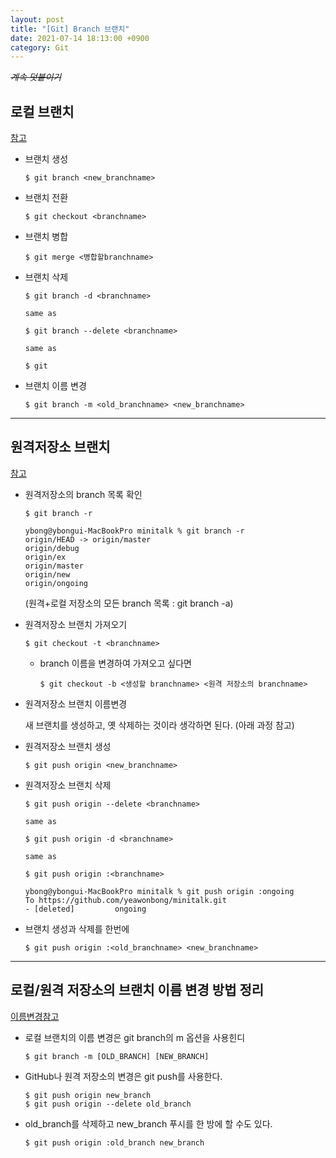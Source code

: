 ```yaml
---
layout: post
title: "[Git] Branch 브랜치"
date: 2021-07-14 18:13:00 +0900
category: Git
---
```

~~*계속 덧붙이기*~~



## 로컬 브랜치
<a href="https://backlog.com/git-tutorial/kr/stepup/stepup2_5.html" download>참고</a>
- 브랜치 생성   


	```
	$ git branch <new_branchname>
	```
- 브랜치 전환
	```
	$ git checkout <branchname>
	```
- 브랜치 병합
	```
	$ git merge <병합할branchname>
	```

- 브랜치 삭제
	```
	$ git branch -d <branchname>

	same as

	$ git branch --delete <branchname>

	same as

	$ git 
	```

- 브랜치 이름 변경
	```
	$ git branch -m <old_branchname> <new_branchname>
	```
---


## 원격저장소 브랜치   
<a href="https://cjh5414.github.io/get-git-remote-branch/" download>참고</a>

- 원격저장소의 branch 목록 확인
	```
	$ git branch -r
	```
	```
	ybong@ybongui-MacBookPro minitalk % git branch -r
	origin/HEAD -> origin/master
	origin/debug
	origin/ex
	origin/master
	origin/new
	origin/ongoing
	```
	(원격+로컬 저장소의 모든 branch 목록 : git branch -a)

- 원격저장소 브랜치 가져오기
	```
	$ git checkout -t <branchname>
	```
	- branch 이름을 변경하여 가져오고 싶다면 
		```
		$ git checkout -b <생성할 branchname> <원격 저장소의 branchname>
		```
- 원격저장소 브랜치 이름변경

	새 브랜치를 생성하고, 옛 삭제하는 것이라 생각하면 된다. (아래 과정 참고)

- 원격저장소 브랜치 생성
	```
	$ git push origin <new_branchname>
	```

- 원격저장소 브랜치 삭제
	```
	$ git push origin --delete <branchname>

	same as

	$ git push origin -d <branchname>

	same as

	$ git push origin :<branchname>
	```
	
	```
	ybong@ybongui-MacBookPro minitalk % git push origin :ongoing 
	To https://github.com/yeawonbong/minitalk.git
	- [deleted]         ongoing
 	```

- 브랜치 생성과 삭제를 한번에
	```
	$ git push origin :<old_branchname> <new_branchname>
	```


---
## 로컬/원격 저장소의 브랜치 이름 변경 방법 정리

<a href="https://www.lainyzine.com/ko/article/how-to-rename-local-github-branch/" download>이름변경참고</a>

- 로컬 브랜치의 이름 변경은 git branch의 m 옵션을 사용힌디
	```
	$ git branch -m [OLD_BRANCH] [NEW_BRANCH]
	```

- GitHub나 원격 저장소의 변경은 git push를 사용한다.
	```
	$ git push origin new_branch
	$ git push origin --delete old_branch
	```
- old_branch를 삭제하고 new_branch 푸시를 한 방에 할 수도 있다.
	```
	$ git push origin :old_branch new_branch
	```